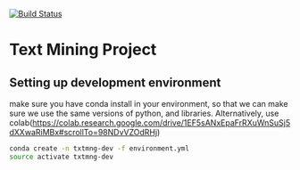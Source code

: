 [![Build Status](https://travis-ci.org/robroooh/txt-mng.svg?branch=master)](https://travis-ci.org/robroooh/txt-mng)

# Text Mining Project

## Setting up development environment

make sure you have conda install in your environment, so that we can make sure we use the same versions of python, and libraries. Alternatively, use colab(https://colab.research.google.com/drive/1EF5sANxEpaFrRXuWnSuSj5dXXwaRiMBx#scrollTo=98NDvVZOdRHj)

```sh
conda create -n txtmng-dev -f environment.yml
source activate txtmng-dev
```
